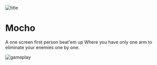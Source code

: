 
![title](https://img.itch.zone/aW1nLzIzNjU4MzEucG5n/original/ZQ04Wl.png)

# Mocho

A one screen first person ​beat'em up Where you have only one arm to eliminate your enemies one by one.

![gameplay](https://img.itch.zone/aW1hZ2UvNDYyMjE1LzIzNjQ4ODUuZ2lm/147x117%23/sJOvZ5.gif)
